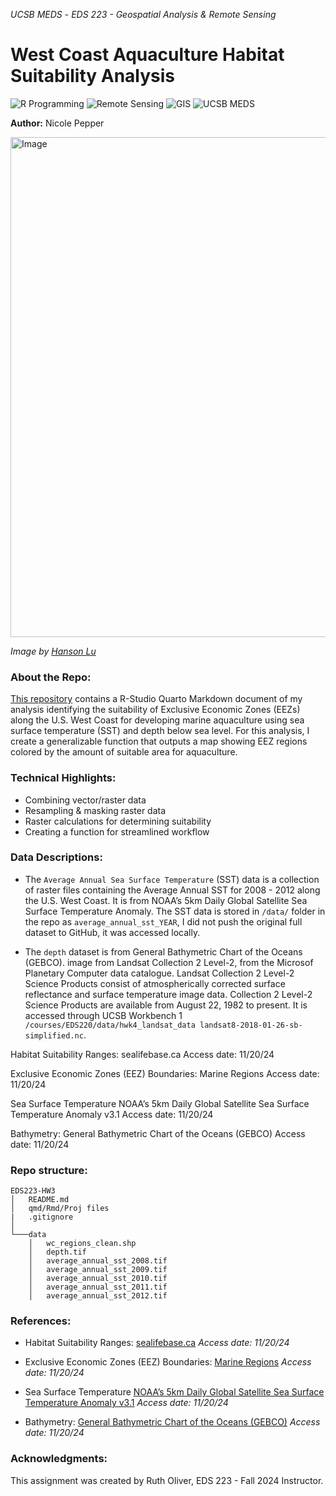 *UCSB MEDS* - *EDS 223 - Geospatial Analysis &amp; Remote Sensing*


# West Coast Aquaculture Habitat Suitability Analysis

![R Programming](https://img.shields.io/badge/R_Programming-cornflowerblue?style=for-the-badge&logo=R) ![Remote Sensing](https://img.shields.io/badge/Remote_Sensing-green?style=for-the-badge) ![GIS](https://img.shields.io/badge/GIS-purple?style=for-the-badge)  ![UCSB MEDS](https://img.shields.io/badge/UCSB%20MEDS-blue?style=for-the-badge) 

**Author:** Nicole Pepper

<div style="text-align: left;">
  <img src="https://eds-223-geospatial.github.io/assignments/images/aquaculture.jpg" alt="Image" width="800">

*Image by [Hanson Lu](https://unsplash.com/photos/aerial-photography-of-white-frames-on-top-of-water-eUfnha6ev9g)*

### About the Repo:

[This repository](https://github.com/nicolelpepper/EDS223-aquaculture-habitat-suitability) contains a R-Studio Quarto Markdown document of my analysis identifying the suitability of Exclusive Economic Zones (EEZs) along the U.S. West Coast for developing marine aquaculture using sea surface temperature (SST) and depth below sea level. For this analysis, I create a generalizable function that outputs a map showing EEZ regions colored by the amount of suitable area for aquaculture.

### Technical Highlights:
- Combining vector/raster data
- Resampling & masking raster data
- Raster calculations for determining suitability
- Creating a function for streamlined workflow

### Data Descriptions:

- The `Average Annual Sea Surface Temperature` (SST) data is a collection of raster files containing the Average Annual SST for 2008 - 2012 along the U.S. West Coast. It is from NOAA’s 5km Daily Global Satellite Sea Surface Temperature Anomaly. The SST data is stored in `/data/` folder in the repo as `average_annual_sst_YEAR`, I did not push the original full dataset to GitHub, it was accessed locally.
  
- The `depth` dataset is from General Bathymetric Chart of the Oceans (GEBCO). image from Landsat Collection 2 Level-2, from the Microsof Planetary Computer data catalogue. Landsat Collection 2 Level-2 Science Products consist of atmospherically corrected surface reflectance and surface temperature image data. Collection 2 Level-2 Science Products are available from August 22, 1982 to present. It is accessed through UCSB Workbench 1 `/courses/EDS220/data/hwk4_landsat_data landsat8-2018-01-26-sb-simplified.nc`. 

Habitat Suitability Ranges: sealifebase.ca Access date: 11/20/24

Exclusive Economic Zones (EEZ) Boundaries: Marine Regions Access date: 11/20/24

Sea Surface Temperature NOAA’s 5km Daily Global Satellite Sea Surface Temperature Anomaly v3.1 Access date: 11/20/24

Bathymetry: General Bathymetric Chart of the Oceans (GEBCO) Access date: 11/20/24
### Repo structure:

```
EDS223-HW3
│   README.md
│   qmd/Rmd/Proj files
|   .gitignore
│
└───data
    │   wc_regions_clean.shp
    │   depth.tif
    │   average_annual_sst_2008.tif
    │   average_annual_sst_2009.tif
    │   average_annual_sst_2010.tif
    │   average_annual_sst_2011.tif
    │   average_annual_sst_2012.tif
```

### References:

- Habitat Suitability Ranges: [sealifebase.ca](https://www.sealifebase.ca/search.php) *Access date: 11/20/24*

- Exclusive Economic Zones (EEZ) Boundaries: [Marine Regions](https://www.marineregions.org/eez.php) *Access date: 11/20/24*

- Sea Surface Temperature [NOAA’s 5km Daily Global Satellite Sea Surface Temperature Anomaly v3.1](https://coralreefwatch.noaa.gov/product/5km/index_5km_ssta.php) *Access date: 11/20/24*

- Bathymetry: [General Bathymetric Chart of the Oceans (GEBCO)](https://www.gebco.net/data_and_products/gridded_bathymetry_data/#area) *Access date: 11/20/24*

### Acknowledgments:

This assignment was created by Ruth Oliver, EDS 223 - Fall 2024 Instructor.
